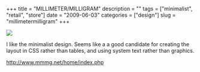 +++
title = "MILLIMETER/MILLIGRAM"
description = ""
tags = ["minimalist", "retail", "store"]
date = "2009-06-03"
categories = ["design"]
slug = "millimetermilligram"
+++


 

  <div id="screens-thumbs" class="clearfix">
    <div class="txt-center" id="design-submission"><a href="http://www.mmmg.net/home/index.php"><img id='bluga-thumbnail-1616' class='bluga-thumbnail large' src='//konigi.com/media/bluga/
wt4a267b3325cbe_0.jpg'/></a></div>  
  </div>   
<p>I like the minimalist design. Seems like a a good candidate for creating the layout in CSS rather than tables, and using system text rather than graphics. </p>
<p><a href="http://www.mmmg.net/home/index.php">http://www.mmmg.net/home/index.php</a></p>




